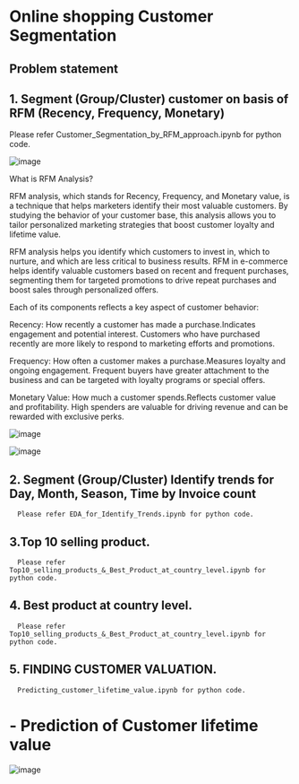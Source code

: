 # **Online shopping Customer Segmentation**
## **Problem statement**

## 1. Segment (Group/Cluster) customer on basis of RFM (Recency, Frequency, Monetary) 
Please refer Customer_Segmentation_by_RFM_approach.ipynb for python code.

![image](https://github.com/user-attachments/assets/63ff5a51-a49f-433b-adc5-6312ab2484ed)

What is RFM Analysis?

RFM analysis, which stands for Recency, Frequency, and Monetary value, is a technique that helps marketers identify their most valuable customers. By studying the behavior of your customer base, this analysis allows you to tailor personalized marketing strategies that boost customer loyalty and lifetime value.

RFM analysis helps you identify which customers to invest in, which to nurture, and which are less critical to business results.  RFM in e-commerce helps identify valuable customers based on recent and frequent purchases, segmenting them for targeted promotions to drive repeat purchases and boost sales through personalized offers.

Each of its components reflects a key aspect of customer behavior:

Recency: How recently a customer has made a purchase.Indicates engagement and potential interest. Customers who have purchased recently are more likely to respond to marketing efforts and promotions.

Frequency: How often a customer makes a purchase.Measures loyalty and ongoing engagement. Frequent buyers have greater attachment to the business and can be targeted with loyalty programs or special offers.

Monetary Value: How much a customer spends.Reflects customer value and profitability. High spenders are valuable for driving revenue and can be rewarded with exclusive perks.



![image](https://github.com/user-attachments/assets/6bb98879-6d54-4315-95a9-a51c1fbe00ec)

![image](https://github.com/user-attachments/assets/055e7079-9f60-4544-837e-a209e61be974)


## 2. Segment (Group/Cluster) Identify trends for Day, Month, Season, Time by Invoice count
      Please refer EDA_for_Identify_Trends.ipynb for python code.
## 3.Top 10 selling product.
      Please refer Top10_selling_products_&_Best_Product_at_country_level.ipynb for python code.
## 4. Best product at country level.
      Please refer Top10_selling_products_&_Best_Product_at_country_level.ipynb for python code.
## 5. FINDING CUSTOMER VALUATION.
      Predicting_customer_lifetime_value.ipynb for python code.
# - Prediction of Customer lifetime value

![image](https://github.com/user-attachments/assets/2f8d047b-8568-4adf-b1a7-d4df563acc46)


